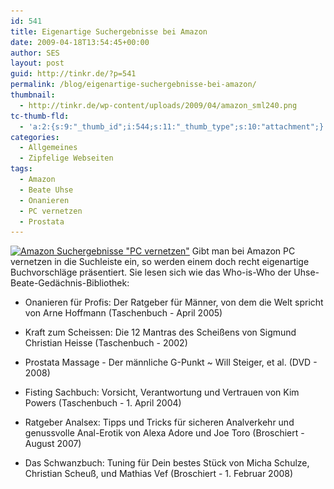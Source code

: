 ```yaml
---
id: 541
title: Eigenartige Suchergebnisse bei Amazon
date: 2009-04-18T13:54:45+00:00
author: SES
layout: post
guid: http://tinkr.de/?p=541
permalink: /blog/eigenartige-suchergebnisse-bei-amazon/
thumbnail:
  - http://tinkr.de/wp-content/uploads/2009/04/amazon_sml240.png
tc-thumb-fld:
  - 'a:2:{s:9:"_thumb_id";i:544;s:11:"_thumb_type";s:10:"attachment";}'
categories:
  - Allgemeines
  - Zipfelige Webseiten
tags:
  - Amazon
  - Beate Uhse
  - Onanieren
  - PC vernetzen
  - Prostata
---
```

[<img loading="lazy" class="alignleft size-full wp-image-542" title="Amazon Suchergebnisse &quot;PC vernetzen&quot;" src="/assets/2009/04/amazon_sml.png" alt="Amazon Suchergebnisse &quot;PC vernetzen&quot;" width="606" height="312" srcset="/assets/2009/04/amazon_sml.png 606w, /assets/2009/04/amazon_sml-300x154.png 300w" sizes="(max-width: 606px) 100vw, 606px" />](/assets/2009/04/amazon.png)
Gibt man bei Amazon PC vernetzen in die Suchleiste ein, so werden einem doch recht eigenartige Buchvorschläge präsentiert. Sie lesen sich wie das Who-is-Who der Uhse-Beate-Gedächnis-Bibliothek:

- Onanieren für Profis: Der Ratgeber für Männer, von dem die Welt spricht von Arne Hoffmann (Taschenbuch - April 2005)

- Kraft zum Scheissen: Die 12 Mantras des Scheißens von Sigmund Christian Heisse (Taschenbuch - 2002)

- Prostata Massage - Der männliche G-Punkt ~ Will Steiger, et al. (DVD - 2008)

- Fisting Sachbuch: Vorsicht, Verantwortung und Vertrauen von Kim Powers (Taschenbuch - 1. April 2004)

- Ratgeber Analsex: Tipps und Tricks für sicheren Analverkehr und genussvolle Anal-Erotik von Alexa Adore und Joe Toro (Broschiert - August 2007)

- Das Schwanzbuch: Tuning für Dein bestes Stück von Micha Schulze, Christian Scheuß, und Mathias Vef (Broschiert - 1. Februar 2008)
